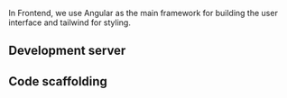 In Frontend, we use Angular as the main framework for building the user interface and tailwind for styling.

## Development server



## Code scaffolding


